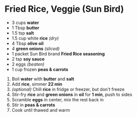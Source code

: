 # Fried Rice, Veggie (Sun Bird)

- 3 cups **water**
- 1 Tbsp **butter**
- 1.5 tsp **salt**
- 1.5 cup white **rice** *(dry)*
- 4 Tbsp **olive oil**
- 4 **green onions** *(sliced)*
- 1 packet Sun Bird brand **Fried Rice seasoning**
- 2 tsp **soy sauce**
- 2 eggs *(beaten)*
- 1 cup frozen **peas & carrots**

1. Boil **water** with **butter** and **salt**
1. Add **rice**, simmer **22 min**
1. *(optional)* Chill **rice** in fridge or freezer, but don't freeze
1. Stir-fry **rice** and **green onions** in **oil** for **1 min**, push to sides
1. Scramble **eggs** in center, mix the rest back in
1. Stir in **peas & carrots**
1. Cook until thawed and warm
